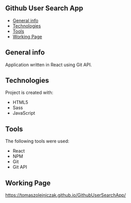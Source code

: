## Github User Search App
* [General info](#general-info)
* [Technologies](#technologies)
* [Tools](#tools)
* [Working Page](#working-page)

## General info
Application written in React using Git API.

## Technologies
Project is created with:
* HTML5
* Sass
* JavaScript

## Tools
The following tools were used:
* React
* NPM
* Git
* Git API

## Working Page
https://tomaszolejniczak.github.io/GithubUserSearchApp/
